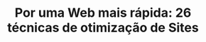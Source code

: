 ---
layout: redirect
category: blog caelum
title: "Por uma Web mais rápida: 26 técnicas de otimização de Sites"
originalURI: http://blog.caelum.com.br/por-uma-web-mais-rapida-26-tecnicas-de-otimizacao-de-sites/
class: destaque
standalone: true
---